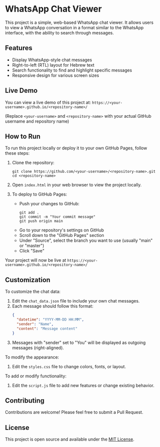 # WhatsApp Chat Viewer

This project is a simple, web-based WhatsApp chat viewer. It allows users to view a WhatsApp conversation in a format similar to the WhatsApp interface, with the ability to search through messages.

## Features

- Display WhatsApp-style chat messages
- Right-to-left (RTL) layout for Hebrew text
- Search functionality to find and highlight specific messages
- Responsive design for various screen sizes

## Live Demo

You can view a live demo of this project at: `https://<your-username>.github.io/<repository-name>/`

(Replace `<your-username>` and `<repository-name>` with your actual GitHub username and repository name)

## How to Run

To run this project locally or deploy it to your own GitHub Pages, follow these steps:

1. Clone the repository:
   ```
   git clone https://github.com/<your-username>/<repository-name>.git
   cd <repository-name>
   ```

2. Open `index.html` in your web browser to view the project locally.

3. To deploy to GitHub Pages:
   - Push your changes to GitHub:
     ```
     git add .
     git commit -m "Your commit message"
     git push origin main
     ```
   - Go to your repository's settings on GitHub
   - Scroll down to the "GitHub Pages" section
   - Under "Source", select the branch you want to use (usually "main" or "master")
   - Click "Save"

Your project will now be live at `https://<your-username>.github.io/<repository-name>/`

## Customization

To customize the chat data:

1. Edit the `chat_data.json` file to include your own chat messages.
2. Each message should follow this format:
   ```json
   {
     "datetime": "YYYY-MM-DD HH:MM",
     "sender": "Name",
     "content": "Message content"
   }
   ```
3. Messages with "sender" set to "You" will be displayed as outgoing messages (right-aligned).

To modify the appearance:

1. Edit the `styles.css` file to change colors, fonts, or layout.

To add or modify functionality:

1. Edit the `script.js` file to add new features or change existing behavior.

## Contributing

Contributions are welcome! Please feel free to submit a Pull Request.

## License

This project is open source and available under the [MIT License](LICENSE).